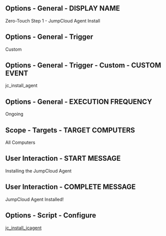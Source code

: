 ## Options - General - DISPLAY NAME

Zero-Touch Step 1 - JumpCloud Agent Install

## Options - General - Trigger

Custom

## Options - General - Trigger - Custom - CUSTOM EVENT

jc_install_agent

## Options - General - EXECUTION FREQUENCY

Ongoing

## Scope - Targets - TARGET COMPUTERS

All Computers

## User Interaction - START MESSAGE

Installing the JumpCloud Agent

## User Interaction - COMPLETE MESSAGE

JumpCloud Agent Installed!

## Options - Script - Configure

[jc_install_jcagent](https://github.com/TheJumpCloud/support/blob/master/zero-touch/Jamf%20Pro/scripts/jc_install_jcagent.md)
